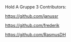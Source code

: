 Hold A Gruppe 3
Contributors:

https://github.com/janussr

https://github.com/frederik

https://github.com/RasmusDH
